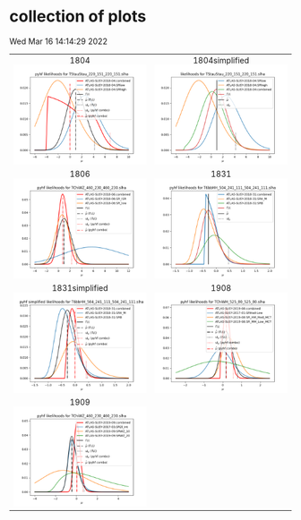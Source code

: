 # collection of plots
Wed Mar 16 14:14:29 2022

|                    |                  |
|:------------------:|:----------------:|
|  1804 ![./combo_1804.png](./combo_1804.png?1647436469.024004) |  1804simplified ![./combo_1804simplified.png](./combo_1804simplified.png?1647436469.024004) |
|  1806 ![./combo_1806.png](./combo_1806.png?1647436469.024004) |  1831 ![./combo_1831.png](./combo_1831.png?1647436469.024004) |
|  1831simplified ![./combo_1831simplified.png](./combo_1831simplified.png?1647436469.024004) |  1908 ![./combo_1908.png](./combo_1908.png?1647436469.024004) |
|  1909 ![./combo_1909.png](./combo_1909.png?1647436469.024004) 